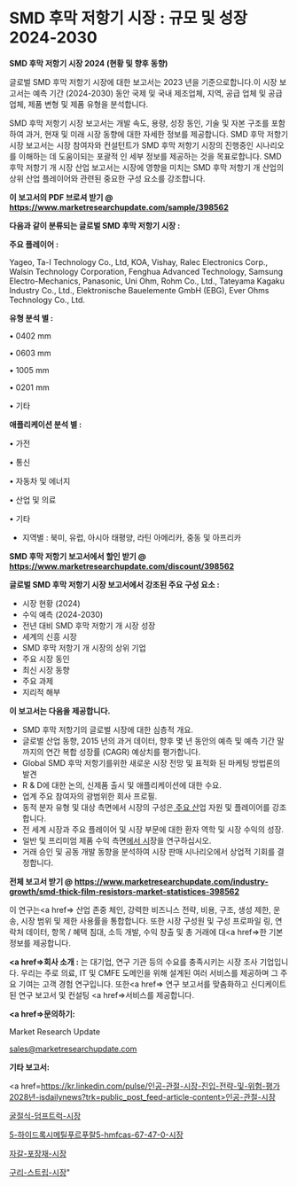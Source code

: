 # SMD 후막 저항기 시장 : 규모 및 성장 2024-2030

<strong>SMD 후막 저항기 시장 2024 (현황 및 향후 동향)</strong>

글로벌 SMD 후막 저항기 시장에 대한 보고서는 2023 년을 기준으로합니다.이 시장 보고서는 예측 기간 (2024-2030) 동안 국제 및 국내 제조업체, 지역, 공급 업체 및 공급 업체, 제품 변형 및 제품 유형을 분석합니다.

SMD 후막 저항기 시장 보고서는 개발 속도, 용량, 성장 동인, 기술 및 자본 구조를 포함하여 과거, 현재 및 미래 시장 동향에 대한 자세한 정보를 제공합니다. SMD 후막 저항기 시장 보고서는 시장 참여자와 컨설턴트가 SMD 후막 저항기 시장의 진행중인 시나리오를 이해하는 데 도움이되는 포괄적 인 세부 정보를 제공하는 것을 목표로합니다. SMD 후막 저항기 개 시장 산업 보고서는 시장에 영향을 미치는 SMD 후막 저항기 개 산업의 상위 산업 플레이어와 관련된 중요한 구성 요소를 강조합니다.



<strong>이 보고서의 PDF 브로셔 받기 @ <a href=https://www.marketresearchupdate.com/sample/398562>https://www.marketresearchupdate.com/sample/398562</a></strong>



<strong>다음과 같이 분류되는 글로벌 SMD 후막 저항기 시장 :</strong>



<strong>주요 플레이어 :</strong>

Yageo, Ta-I Technology Co., Ltd, KOA, Vishay, Ralec Electronics Corp., Walsin Technology Corporation, Fenghua Advanced Technology, Samsung Electro-Mechanics, Panasonic, Uni Ohm, Rohm Co., Ltd., Tateyama Kagaku Industry Co., Ltd., Elektronische Bauelemente GmbH (EBG), Ever Ohms Technology Co., Ltd.



<strong>유형 분석 별 :</strong>

• 0402 mm

• 0603 mm

• 1005 mm

• 0201 mm

• 기타



<strong>애플리케이션 분석 별 :</strong>

• 가전

• 통신

• 자동차 및 에너지

• 산업 및 의료

• 기타

<ul>
  <li>지역별 : 북미, 유럽, 아시아 태평양, 라틴 아메리카, 중동 및 아프리카</li>
</ul>


<strong>SMD 후막 저항기 보고서에서 할인 받기 @ <a href=https://www.marketresearchupdate.com/discount/398562>https://www.marketresearchupdate.com/discount/398562</a></strong>



<strong>글로벌 SMD 후막 저항기 시장 보고서에서 강조된 주요 구성 요소 :</strong>
<ul>
  <li>시장 현황 (2024)</li>
  <li>수익 예측 (2024-2030)</li>
  <li>전년 대비 SMD 후막 저항기 개 시장 성장</li>
  <li>세계의 신흥 시장</li>
  <li>SMD 후막 저항기 개 시장의 상위 기업</li>
  <li>주요 시장 동인</li>
  <li>최신 시장 동향</li>
  <li>주요 과제</li>
  <li>지리적 해부</li>
</ul>


<strong>이 보고서는 다음을 제공합니다.</strong>
<ul>
  <li>SMD 후막 저항기의 글로벌 시장에 대한 심층적 개요.</li>
  <li>글로벌 산업 동향, 2015 년의 과거 데이터, 향후 몇 년 동안의 예측 및 예측 기간 말까지의 연간 복합 성장률 (CAGR) 예상치를 평가합니다.</li>
  <li>Global SMD 후막 저항기를위한 새로운 시장 전망 및 표적화 된 마케팅 방법론의 발견</li>
  <li>R &amp; D에 대한 논의, 신제품 출시 및 애플리케이션에 대한 수요.</li>
  <li>업계 주요 참여자의 광범위한 회사 프로필.</li>
  <li>동적 분자 유형 및 대상 측면에서 시장의 구성은<a href=> 주요 산</a>업 자원 및 플레이어를 강조합니다.</li>
  <li>전 세계 시장과 주요 플레이어 및 시장 부문에 대한 환자 역학 및 시장 수익의 성장.</li>
  <li>일반 및 프리미엄 제품 수익 측면<a href=>에서 시</a>장을 연구하십시오.</li>
  <li>거래 승인 및 공동 개발 동향을 분석하여 시장 판매 시나리오에서 상업적 기회를 결정합니다.</li>
</ul>



<strong>전체 보고서 받기 @ <a href=https://www.marketresearchupdate.com/industry-growth/smd-thick-film-resistors-market-statistices-398562>https://www.marketresearchupdate.com/industry-growth/smd-thick-film-resistors-market-statistices-398562</a></strong>

이 연구는<a href=> 산업 존중</a> 체인, 강력한 비즈니스 전략, 비용, 구조, 생성 제한, 운송, 시장 범위 및 제한 사용률을 통합합니다. 또한 시장 구성원 및 구성 프로파일 링, 연락처 데이터, 항목 / 혜택 침대, 소득 개발, 수익 창출 및 총 거래에 대<a href=>한 기본 </a>정보를 제공합니다.



<strong><a href=>회사 소</a>개 :</strong>
는 대기업, 연구 기관 등의 수요를 충족시키는 시장 조사 기업입니다. 우리는 주로 의료, IT 및 CMFE 도메인을 위해 설계된 여러 서비스를 제공하며 그 주요 기여는 고객 경험 연구입니다. 또한<a href=> 연구 보</a>고서를 맞춤화하고 신디케이트 된 연구 보고서 및 컨설팅 <a href=>서비스</a>를 제공합니다.



<strong><a href=>문의하기:</a></strong>

Market Research Update

sales@marketresearchupdate.com



<strong>기타 보고서:</strong>

<a href=https://kr.linkedin.com/pulse/인공-관절-시장-진입-전략-및-위험-평가2028년-isdailynews?trk=public_post_feed-article-content>인공-관절-시장</a>

<a href=https://www.linkedin.com/pulse/굴절식-덤프트럭-시장-규모-및-성장-2023-survey-savvy-insights-360-analysis/>굴절식-덤프트럭-시장</a>

<a href=https://www.linkedin.com/pulse/5-하이드록시메틸푸르푸랄5-hmfcas-67-47-0-시장-동향-및-성장-8tkdf/>5-하이드록시메틸푸르푸랄5-hmfcas-67-47-0-시장</a>

<a href=https://www.linkedin.com/pulse/자갈-포장재-시장-진입-전략-및-위험-평가2029년-survey-savvy-insights-360-analysis-0j4if/>자갈-포장재-시장</a>

<a href=https://www.linkedin.com/pulse/구리-스트립-시장-경쟁-분석-및-성장-잠재력-2030-market-matrix-musings-analysis-zlnxf/>구리-스트립-시장</a>"
